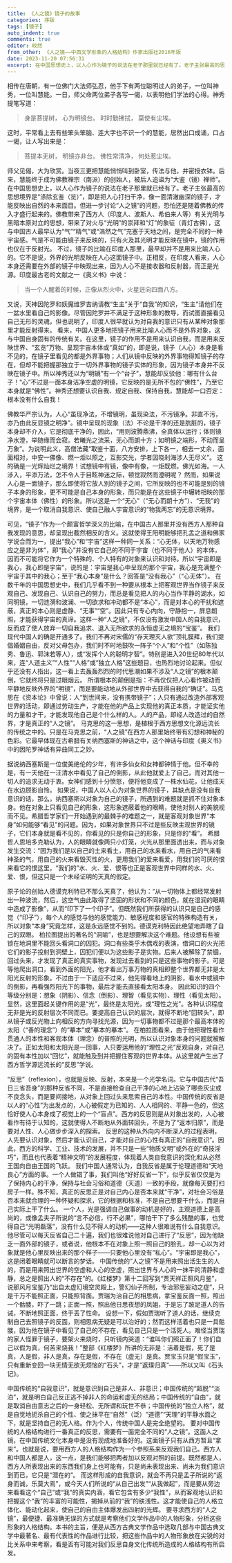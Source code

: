 ```yaml
---
title: 《人之镜》镜子的故事
categories: 序跋
tags: [镜子]
auto_indent: true
comments: true
editor: 皎然
from_other: 《人之镜——中西文学形象的人格结构》作家出版社2016年版
date: 2023-11-20 07:56:31
excerpt: 在中国思想史上，以人心作为镜子的说法在老子那里就已经有了。老子主张最高的思想境界是“涤除玄鉴（览）”，即是把人心打扫干净，像一面清澈幽深的镜子，才能反映出自然的本来面目。但进一步讨论“人之镜”的问题，恐怕还是随着佛教的传入才盛行起来的。佛教带来了西方人（印度人、波斯人、希伯来人等）有关光明与黑暗本原对立的思想，带来了对火与“光明”的崇拜和“灯”的象征（青灯古佛），这与中国古人最早认为“气”“精气”或“浩然之气”充塞于天地之间，是完全不同的一种宇宙感。气是不可能由镜子来反映的，只有火及其光明才能反映在镜中，镜的作用也仅在于反射光。
---
```

相传在唐朝，有一位佛门大法师弘忍，他手下有两位聪明过人的弟子，一位叫神秀，一位叫慧能。一日，师父命两位弟子各写一偈，以表明他们学法的心得。神秀提笔写道：
> 身是菩提树，
心为明镜台。
时时勤拂拭，
莫使有尘埃。

这时，平常看上去有些笨头笨脑、连大字也不识一个的慧能，居然出口成诵，口占一偈，让人写出来是：
> 菩提本无树，
明镜亦非台。
佛性常清净，
何处惹尘埃。

师父见偈，大为欣赏。当夜三更把慧能悄悄叫到卧室，传法与他，并密授衣钵。后来，慧能终于成为佛教禅宗（南派）的创始人，被后人追谥为“大鉴（镜）禅师”。
在中国思想史上，以人心作为镜子的说法在老子那里就已经有了。老子主张最高的思想境界是“涤除玄鉴（览）”，即是把人心打扫干净，像一面清澈幽深的镜子，才能反映出自然的本来面目。但进一步讨论“人之镜”的问题，恐怕还是随着佛教的传入才盛行起来的。佛教带来了西方人（印度人、波斯人、希伯来人等）有关光明与黑暗本原对立的思想，带来了对火与“光明”的崇拜和“灯”的象征（青灯古佛），这与中国古人最早认为“气”“精气”或“浩然之气”充塞于天地之间，是完全不同的一种宇宙感。气是不可能由镜子来反映的，只有火及其光明才能反映在镜中，镜的作用也仅在于反射光。
不过，镜子的比喻在印度人那里，最早却并不是用来比喻人心的。它不是说，外界的光明反映在人心这面镜子中。正相反，在印度人看来，人心本身还需要在外部的镜子中映现出来，因为人心不是接收器和反射器，而正是光源。印度最古老的文献之一《奥义书》中说：
> 当一个人醒着的时候，正像从烈火中，火星迸向四面八方。

又说，天神因陀罗和妖魔维罗吉纳请教“生主”关于“自我”的知识，“生主”请他们在一盆水里看自己的影像。尽管因陀罗并不满足于这种形象的教导，而试图直接看见自己无形的灵魂，但也说明了，印度人很早就认为对自我的意识只有从某种对象那里才能反射得来。
看来，中国人更多地把镜子用来比喻人心而不是外界对象，这与中国自身固有的传统有关。在这里，镜子的作用不是用来认识自我，而是用来反映世界、“玄览”万物、呈现宇宙本体或“真如”的，即是说，镜子（人心）本身是看不见的，在镜子里看见的都是外界事物；人们从镜中反映的外界事物得知镜子的存在，但却不能把握那独立于一切外界事物的镜子实体的形象，因为镜子本身并不反映在镜子中。所以神秀还以为“明镜”有一个“台子”，慧能却反驳他：哪有什么台子！“心”不过是一面本身洁净空虚的明镜，它反映的是无所不包的“佛性”，乃至它本身就是“佛性”。神秀还想要认识自我、规定自我、保持自我，慧能却一口否定：根本没有什么自我！

佛教华严宗认为，人心“虽现净法，不增镜明，虽现染法，不污镜净。非直不污，亦乃由此反显镜之明净”。镜中呈现的现象（法）不论是干净的还是肮脏的，镜子本身却不介入，它是彻底干净的，因此，“用则波腾鼎沸，全真体以运行；体则镜净水澄，举随缘而会寂。若曦光之流采，无心而朗十方；如明镜之端形，不动而呈万象”。为说明此义，高僧法藏“取鉴十面，八方安排，上下各一，相去一丈余，面面相对，中安一佛像、燃一炬以照之，互影交光，学者因晓刹海涉人无尽义”。
这的确是一光辉灿烂之境界！试想镜中有镜，像中有像，一炬既燃，佛光如海。一人涉入，平添万法，怎不令人于目眩神迷之际，顿觉寂然而澄明呢？
然而，如果说人心是一面镜子，那么即使将它放人別的镜子之间，它所反映的也不可能是别的镜子本身的形象，更不可能是自己本身的形象，而只能是在这些镜子中辗转相映的那个宇宙本体（佛性）的形象。所以这是一个“无心”（“无心而朗十方”）、“无我”的境界，是一个取消自我意识、使自己融人宇宙意识的“物我两忘”的无意识境界。

可见，“镜子”作为一个颇富哲学深义的比喻，在中国古人那里并没有西方人那种自我发现的意思，却呈现出截然相反的含义。这就使得王阳明能够把孔孟之道和佛家学说合而为一，提出“我心”和“宇宙”这样一种同一关系：“心无体，以天地万物感应之是非为体”，即“我心”并没有它自己的不同于宇宙（也不同于他人）的本体，因而不可能将它作为一个特殊的、个人特有的对象来认识和对待。所以“宇宙即是我心，我心即是宇宙”，说的是：宇宙是我心中呈现的那个宇宙，我心是充满整个宇宙于其中的我心；至于“我心本身”是什么？回答是“没有我心”（“心无体”）。
在数千年的中国思想史中，我们几乎看不到一种要从根本上把客观世界当作镜子来反观自己、发现自己、认识自己的努力，而总是看见把人的内心当作平静的湖水，如同明镜，一切涟漪和波澜、一切欲求和冲动都不是“本心”，而是对本心的干扰和遮蔽，真正的本心则是虚静、“无事”“空”。因此只有专心内向，守静抱一，屏息朗照，才能获得宇宙的真谛。这样一种“人之镜”，不仅没有激发中国人的自我意识，反而成了使人放弃一切自我追求、退入无所欲求的永恒虚无之境的“宝鉴”。
我们现代中国人的确是开通多了。我们不再对宋儒的“存天理灭人欲”顶礼膜拜，我们提倡婚姻自由，反对父母包办，我们时不时地鼓吹一阵子“个人”和“个性”（如陈独秀、鲁迅、郭沬若等人），或“发挥个人的聪明才智”。特别是进入20世纪80年代以来，连“人道主义”“人性”“人格”或“独立人格”这些题目，也热烈地讨论起来。但似乎还没有人指出，这一看上去轰轰烈烈的时代思潮如果不涉及“人之镜”的根本颠倒，它就终将只是过眼烟云。
所谓根本的颠倒是指：不再仅仅把人心看作被动而平静地反映外界的“明镜”，而是要能动地从外部世界中去获得自我的“确证”。马克思在《资本论》中曾说：人“到世间来，没有携带镜子”；人只有通过改造外部客观世界的活动，即通过劳动生产，才能在他的产品上实现他的真正本质，才能证实他的力量和才干，才能发现他自己是个什么样的人。人的产品，即经人改造过的自然界，才是真正的“人之镜”。
马克思的这一思想，是植根于西方思想文化源远流长的传统之中的。只是在马克思之前，“人之镜”在西方人那里始终带有幻想和神秘的色彩。它最早体现在古希腊有关纳西塞斯的神话之中，这个神话与印度《奥义书》中的因陀罗神话有异曲同工之妙。

据说纳西塞斯是一位俊美绝伦的少年，有许多仙女和女神都钟情于他。但不幸的是，有一天他在一汪清水中看见了自己的倒影，从此他就爱上了自己，而对其他一切人的追求无动于衷。女神们感到十分愤怒，便将他变成了一株水仙花，让他成天在水边顾影自怜。
如果说，中国人以人心为对象世界的镜子，其缺点是没有自我意识的话，那么，纳西塞斯以对象为自己的镜子，所遇到的难题就是抓不住对象本身。他在对象上只看见自己的形象，这形象遮蔽着他的眼睛，使他对别人的美貌视而不见。希腊哲学家们一开始遇到的最棘手的难题之一，就是客观对象世界“本身”如何能够“看见”的问题。因为，如果对象世界只不过是些反映主观世界的镜子，它们本身就是看不见的，你看见的只是你自己的形象，只是你的“看”。
希腊哲人恩培多克勒认为，人的眼睛就像两只小灯笼，火光从那里面透出来，而与对象发生交流：“因为我们是以自己的土来看土，用自己的水来看水，用自己的气来看神圣的气，用自己的火来看毁灭性的火，更用我们的爱来看爱，用我们的可厌的恨来看它的恨这里，“我们的”水、火、爱、恨等也正是客观世界中同样的水、火、爱、恨，但这只是一个未经证明的天真的假定。

原子论的创始人德谟克利特已不那么天真了，他认为：“从一切物体上都经常发射出一种波流，然后，这空气由此取得了坚固的形状和不同的颜色，就在湿润的眼睛中造成了影像”，从而“印下了一个印子”。但既然我们所获得的认识只是自己的感觉（“印子”），每个人的感觉与他的感觉能力、敏感程度和感官的特殊构造有关，所以对象“本身”究竟怎样，这是永远感觉不到的。德谟克利特因此绝望地弄瞎了自己的双眼。
柏拉图提出的著名的“洞喻”，也是想要解决这个难题。他设想有些被锁在地洞里不能回头看洞口的囚犯。洞口有些类乎木偶戏的表演，借洞口的火光把它们的影子投射到洞壁上，囚犯们便以为这些影子是实物。后来人被解除了禁锢，回过头来，才发现了真正的真实事物，发现过去看到的只是这些事物的影子。可是等他爬出洞口，看到外面的阳光，他才看出万事万物的真相即整个世界都无非是太阳光反射的形象。不过由于一下适应不过来，他先得看地上的阴影，看水中或镜中的倒影，再看强烈阳光下的事物，最后才能去直接看太阳本身。
因此知识的四个等级分别是：想象（阴影）、信念（倒影）、理智（看见实物）、理性（看见太阳）。显然，这里面起关键作用的是“光”，最终是太阳光，或“理性之光”。各种认识程度无非是光的反射层次不同而已。要提高自己认识的层次，就得不断地“回转头”，即从镜子或反光物上向相反的方向寻找光源，因为一切事物都不过是那个最高本体的太阳（“善的理念”）的“摹本”或“摹本的摹本”。
在柏拉图看来，由于他把理性看作贯通人的本性和客观本体（理念）的普照的光明，所以认识对象本身的问题就被解决了。正如太阳和太阳光是一回事，人只要运用他的“理性之光”反观自身，对自己的固有本性加以“回忆”，就能触及到并把握住客观的世界本体。从这里就产生出了西方哲学源远流长的“反思”学说。

“反思”（reflexion），也就是反映、反射，本来是一个光学名词。它与中国古代“吾日三省吾身”的那种反省不同，不是直接检查自己干净的心地上沾染了哪些灰尘或不良念头，而是要间接地，从对象上回过头来思索自己的本性。中国传统的反省是以人的“心性”为出发点的，人心被假定为已知的、人人相同的、平静一色的，但这恰好使人心本身成了视觉上的一个“盲点”。西方的反思则是从对象出发的，人心被看作有待于认知的，这就使得人不断地从外面转回头，不是为了“返本归原”，而是要对人性、人心做步步深入的探索。
反思的这种从外向内不断深入的过程表明，人先要认识对象，然后才能认识自己，才能对自己的心性有真正的“自我意识”。因此，西方的科学、工业、技术的发展，并不只是一些“物质文明”或外在的“奇技淫巧”，而且也代表着“精神文明”的发展程度，体现着人类自我意识的深化和从必然王国向自由王国的飞跃。
我们中国人通常认为，自我反省是属于伦理道德和“天地良心”方面的事。一个人做错了事，我们叫他“好好反省一下”，似乎反省仅仅是为了保持内心的干净，保持与社会习俗和道德（天道）一致的手段，就像每天要打扫房子一样。殊不知，真正的反思正是对自己内心是否本来就“干净”，对社会习俗是否本来就合理的一种怀疑和探求，它的根据和标准，不是自己想要干什么，而是自己实际上干了什么。
一个人，光是强调自己做事的动机是好的，主观道德上是高尚的，或像孟夫子所说的“言不必信，行不必果”，哪怕干下了多么残酷的事，也觉得自己“光明磊落”，没有什么见不得人的动机——这种人很难说有什么自我意识。他尽管可以每天反省自己二十遍，我们也很难说他对自己进行了“反思”，因为他缺乏一面外部的镜子，或者说，他根本不在对象上照一照自己的脸孔，却一心以为对象就是他心里反映出来的那个样子——只要他心里没有“私心”。“宇宙即是我心”，这是闭着眼睛就可以断言的梦话。
中国传统的“人之镜”不是用来照出活生生的人的，而是用来照出世界的空虚和人心的空虚，照出世界与人心的一抹平的清静和虚静，总之是照出人的“不存在”的。《红楼梦》第十二回写到“贾天祥正照风月鉴”，说那风月宝鉴乃“出自太虚幻境空灵殿上，警幻仙子所制，专治邪思妄动之症”，只是千万不能照正面，只能照背面。贾瑞为治自己的相思病，拿宝鉴反面一照，照出一个骷髅，吓了一跳；正面一照，照出他日思夜想的凤姐，于是忘了跛足道人的告诫，不断地照正面，终于丢了性命。
设想一下，假如贾瑞听了道人的话，继续克制自己去照镜子的反面，则相思病无疑是可以治好的；然而这样活着也只是一具骷髅，因为他在镜子中看见了自己的不存在，看见自己只是一个活死人。难怪当贾瑞的家人怪罪于镜子，要架火来烧时，只听镜内哭道：“谁叫你们照正面了！你们自己以假为真，何苦来烧我！”整部《红楼梦》所讲的无非是：活着是假，死了是真，人是假，非人是真，存在是假，不存在（虚无）是真。贾宝玉只是“假宝玉”，只有重新变回一块无情无欲无烦恼的“石头”，才是“返璞归真”——所以又叫《石头记》。

中国传统的“自我意识”，就是意识到自己是非人、非意识；中国传统的“超脱”“淡泊”，就是明白自己反正逃不掉非人的命运和虚无的结局；中国传统的“自由”，就是取消自由意志之后的一身轻松、无所谓和玩世不恭；中国传统的“独立人格”，就是自觉地扼杀自己的个性、使之抹平在“自然”（泛）“道德”“天理”的平静水面之下，就是坚持自己的无人格。作为个人，传统中国人是完全绝望的。
要对中国传统的人格结构进行一番真正的反思，需要有一面完全不同的“人之镜”。这面人之镜，在中国传统文化本身中是没有现成地准备好的。这面镜子只有从西方暂且“拿来”。也就是说，要用西方人的人格结构作为一个参照系来反观我们自己。西方人和中国人都是人，这一点，是我们能够把两者加以反观对照的前提。既然都是人，西方人所表现出来的东西我们身上也可能有，只是尚未表现出来、尚未为我们意识到而已，它只是“潜在的”。
而这样形成的自我意识，就会不再只是孟子所说的“返身而诚，乐莫大焉”，或今天人们所说的“从自己出发”“从我做起”，而是要从旁边来看看这个“自己”或“我”的真实内涵，看它包含有多少“我性”，从而客观地认识和把握这个“我”的丰富的可能性，揭掉从前的“我”的肤浅性。这才能使自己的人格立体化、能动化起来，使自己的自由主体爆发出四射的光辉。
要寻求西方的“人之镜”，最便捷、最准确无误的方式就是考察他们文学作品中的人物形象，分析这些形象的人格结构。本书的主旨，便是从西方古典文学作品中选取几部与中国古典文学中最著名、最有代表性的作品进行比较，把这些作品中的人物形象放在尖锐的对比关系中来考察，看是否有可能对我们反思自身文化传统所造成的人格结构有所启发。
